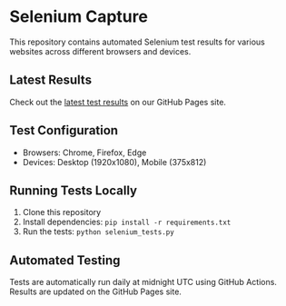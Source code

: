 # Selenium Capture

This repository contains automated Selenium test results for various websites across different browsers and devices.

## Latest Results

Check out the [latest test results](https://adtpdn.github.io/selenium-capture) on our GitHub Pages site.

## Test Configuration

- Browsers: Chrome, Firefox, Edge
- Devices: Desktop (1920x1080), Mobile (375x812)

## Running Tests Locally

1. Clone this repository
2. Install dependencies: `pip install -r requirements.txt`
3. Run the tests: `python selenium_tests.py`

## Automated Testing

Tests are automatically run daily at midnight UTC using GitHub Actions. Results are updated on the GitHub Pages site.